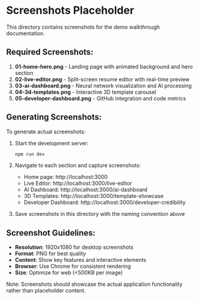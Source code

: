 # Screenshots Placeholder

This directory contains screenshots for the demo walkthrough documentation.

## Required Screenshots:

1. **01-home-hero.png** - Landing page with animated background and hero section
2. **02-live-editor.png** - Split-screen resume editor with real-time preview
3. **03-ai-dashboard.png** - Neural network visualization and AI processing
4. **04-3d-templates.png** - Interactive 3D template carousel
5. **05-developer-dashboard.png** - GitHub integration and code metrics

## Generating Screenshots:

To generate actual screenshots:

1. Start the development server:
   ```bash
   npm run dev
   ```

2. Navigate to each section and capture screenshots:
   - Home page: http://localhost:3000
   - Live Editor: http://localhost:3000/live-editor
   - AI Dashboard: http://localhost:3000/ai-dashboard
   - 3D Templates: http://localhost:3000/template-showcase
   - Developer Dashboard: http://localhost:3000/developer-credibility

3. Save screenshots in this directory with the naming convention above

## Screenshot Guidelines:

- **Resolution**: 1920x1080 for desktop screenshots
- **Format**: PNG for best quality
- **Content**: Show key features and interactive elements
- **Browser**: Use Chrome for consistent rendering
- **Size**: Optimize for web (<500KB per image)

Note: Screenshots should showcase the actual application functionality rather than placeholder content.